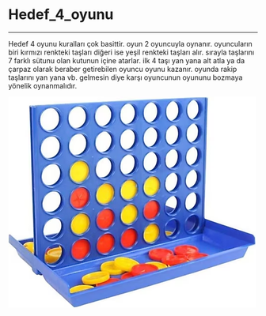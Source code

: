 # Hedef_4_oyunu
------------------
Hedef 4 oyunu kuralları çok basittir. oyun 2 oyuncuyla oynanır. oyuncuların biri kırmızı renkteki taşları diğeri ise yeşil renkteki taşları alır.
sırayla taşlarını 7 farklı sütunu olan kutunun içine atarlar. ilk 4 taşı yan yana alt atla ya da çarpaz olarak beraber getirebilen oyuncu oyunu kazanır.
oyunda rakip taşlarını yan yana vb. gelmesin diye karşı oyuncunun oyununu bozmaya yönelik oynanmalıdır.


![Oyunun resmi](https://github.com/kriyushell/Hedef_4_oyunu/blob/main/image_2025-01-04_115102418.png)

